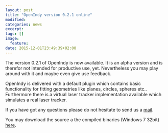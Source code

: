 ```yaml
---
layout: post
title: "OpenIndy version 0.2.1 online"
modified:
categories: news
excerpt:
tags: []
image:
  feature:
date: 2015-12-01T23:49:39+02:00
---
```


The version 0.2.1 of OpenIndy is now available. It is an alpha version and is therefor not intended for productive use, yet.
Nevertheless you may play around with it and maybe even give use feedback. <br>

OpenIndy is delivered with a default plugin which contains basic functionality for fitting geometries like planes, circles, spheres etc..
Furthermore there is a virtual laser tracker implementation available which simulates a real laser tracker. <br>

If you have got any questions please do not hesitate to send us a [mail](https://openindy.github.io/posts/contact.html). <br>

You may download the source a the compiled binaries (Windows 7 32bit) [here](https://openindy.github.io/download/).



<br><br>